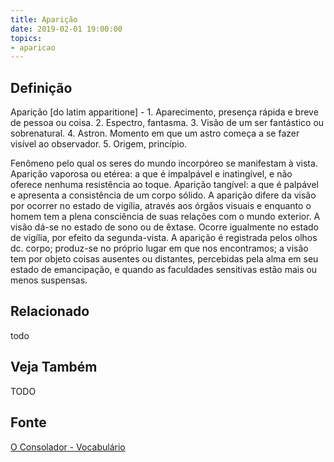 ```yaml
---
title: Aparição
date: 2019-02-01 19:00:00
topics:
- aparicao
---
```


## Definição
Aparição [do latim apparitione] - 1. Aparecimento, presença rápida e breve de
pessoa ou coisa. 2. Espectro, fantasma. 3. Visão de um ser fantástico ou
sobrenatural. 4. Astron. Momento em que um astro começa a se fazer visível ao
observador. 5. Origem, princípio.

Fenômeno pelo qual os seres do mundo incorpóreo se manifestam à vista. Aparição
vaporosa ou etérea: a que é impalpável e inatingível, e não oferece nenhuma
resistência ao toque. Aparição tangível: a que é palpável e apresenta a
consistência de um corpo sólido. A aparição difere da visão por ocorrer no
estado de vigília, através aos órgãos visuais e enquanto o homem tem a plena
consciência de suas relações com o mundo exterior. A visão dá-se no estado de
sono ou de êxtase. Ocorre igualmente no estado de vigília, por efeito da
segunda-vista. A aparição é registrada pelos olhos dc. corpo; produz-se no
próprio lugar em que nos encontramos; a visão tem por objeto coisas ausentes ou
distantes, percebidas pela alma em seu estado de emancipação, e quando as
faculdades sensitivas estão mais ou menos suspensas.



## Relacionado
todo

## Veja Também
TODO

## Fonte
[O Consolador - Vocabulário](http://www.oconsolador.com.br/linkfixo/vocabulario/principal.html)
